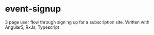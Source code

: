 # event-signup
3 page user flow through signing up for a subscription site. Written with Angular5, RxJs, Typescript
